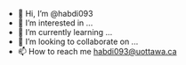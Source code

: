 - 👋 Hi, I’m @habdi093
- 👀 I’m interested in ...
- 🌱 I’m currently learning ...
- 💞️ I’m looking to collaborate on ...
- 📫 How to reach me habdi093@uottawa.ca

<!---
habdi093/habdi093 is a ✨ special ✨ repository because its `README.md` (this file) appears on your GitHub profile.
You can click the Preview link to take a look at your changes.
--->
